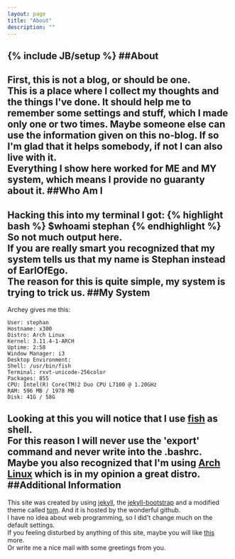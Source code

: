 ```yaml
---
layout: page
title: "About"
description: ""
---
```

{% include JB/setup %}
##About
---
First, this is not a blog, or should be one.<br>
This is a place where I collect my thoughts and the things I've done.
It should help me to remember some settings and stuff, which I made only one or two times.
Maybe someone else can use the information given on this no-blog.
If so I'm glad that it helps somebody, if not I can also live with it.<br>
Everything I show here worked for ME and MY system, which means I provide no guaranty about it.
##Who Am I
---
Hacking this into my terminal I got:
{% highlight bash %}
$whoami
stephan
{% endhighlight %}
So not much output here.<br>
If you are really smart you recognized that my system tells us that my name is Stephan instead of EarlOfEgo.<br>
The reason for this is quite simple, my system is trying to trick us.
##My System
---
Archey gives me this:

    User: stephan
    Hostname: x300
    Distro: Arch Linux
    Kernel: 3.11.4-1-ARCH
    Uptime: 2:58
    Window Manager: i3
    Desktop Environment: 
    Shell: /usr/bin/fish
    Terminal: rxvt-unicode-256color
    Packages: 855
    CPU: Intel(R) Core(TM)2 Duo CPU L7100 @ 1.20GHz
    RAM: 596 MB / 1978 MB 
    Disk: 41G / 58G
Looking at this you will notice that I use [fish](http://fishshell.com/) as shell.<br>
For this reason I will never use the 'export' command and never write into the .bashrc.
<br>
Maybe you also recognized that I'm using [Arch Linux](https://www.archlinux.org/) which is in my opinion a great distro.
##Additional Information
---
This site was created by using [jekyll](http://jekyllrb.com/), the [jekyll-bootstrap](https://github.com/plusjade/jekyll-bootstrap) and a modified theme called [tom](http://themes.jekyllbootstrap.com/preview/tom/). And it is hosted by the wonderful github.
<br>
I have no idea about web programming, so I did't change much on the default settings.<br>
If you feeling disturbed by anything of this site, maybe you will like [this](http://cat.earlofego.github.io.meowbify.com/cats.html) more.<br>
Or write me a nice mail with some greetings from you.


